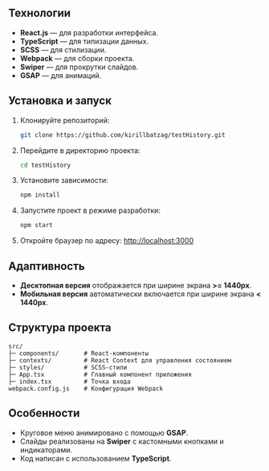 ## Технологии

- **React.js** — для разработки интерфейса.
- **TypeScript** — для типизации данных.
- **SCSS** — для стилизации.
- **Webpack** — для сборки проекта.
- **Swiper** — для прокрутки слайдов.
- **GSAP** — для анимаций.

## Установка и запуск

1. Клонируйте репозиторий:
   ```bash
   git clone https://github.com/kirillbatzag/testHistory.git
   ```
2. Перейдите в директорию проекта:
   ```bash
   cd testHistory
   ```
3. Установите зависимости:
   ```bash
   npm install
   ```
4. Запустите проект в режиме разработки:
   ```bash
   npm start
   ```
5. Откройте браузер по адресу: [http://localhost:3000](http://localhost:3000)

## Адаптивность

- **Десктопная версия** отображается при ширине экрана **>= 1440px**.
- **Мобильная версия** автоматически включается при ширине экрана **< 1440px**.

## Структура проекта

```
src/
├─ components/       # React-компоненты
├─ contexts/         # React Context для управления состоянием
├─ styles/           # SCSS-стили
├─ App.tsx           # Главный компонент приложения
├─ index.tsx         # Точка входа
webpack.config.js    # Конфигурация Webpack
```

## Особенности

- Круговое меню анимировано с помощью **GSAP**.
- Слайды реализованы на **Swiper** с кастомными кнопками и индикаторами.
- Код написан с использованием **TypeScript**.
